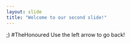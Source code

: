 ```yaml
---
layout: slide
title: "Welcome to our second slide!"
---
```

;) #TheHonoured
Use the left arrow to go back!

